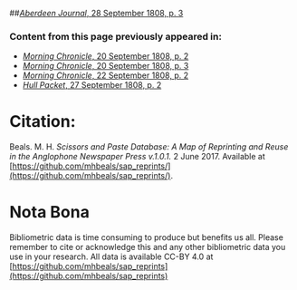 ##[*Aberdeen Journal*, 28 September 1808, p. 3](https://mhbeals.github.io/sap_html/Aberdeen-Journal/Aberdeen-Journal-28-September-1808-p-3)

### Content from this page previously appeared in:
+ [*Morning Chronicle*, 20 September 1808, p. 2](https://mhbeals.github.io/sap_html/Morning-Chronicle/Morning-Chronicle-20-September-1808-p-2)
+ [*Morning Chronicle*, 20 September 1808, p. 3](https://mhbeals.github.io/sap_html/Morning-Chronicle/Morning-Chronicle-20-September-1808-p-3)
+ [*Morning Chronicle*, 22 September 1808, p. 2](https://mhbeals.github.io/sap_html/Morning-Chronicle/Morning-Chronicle-22-September-1808-p-2)
+ [*Hull Packet*, 27 September 1808, p. 2](https://mhbeals.github.io/sap_html/Hull-Packet/Hull-Packet-27-September-1808-p-2)
                    
# Citation: 

Beals. M. H. *Scissors and Paste Database: A Map of Reprinting and Reuse in the Anglophone Newspaper Press v.1.0.1.* 2 June 2017. Available at [https://github.com/mhbeals/sap_reprints/](https://github.com/mhbeals/sap_reprints/). 
                    
# Nota Bona

Bibliometric data is time consuming to produce but benefits us all. Please remember to cite or acknowledge this and any other bibliometric data you use in your research. All data is available CC-BY 4.0 at [https://github.com/mhbeals/sap_reprints](https://github.com/mhbeals/sap_reprints)